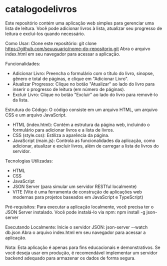 # catalogodelivros

Este repositório contém uma aplicação web simples para gerenciar uma lista de leitura. Você pode adicionar livros à lista, atualizar seu progresso de leitura e excluí-los quando necessário.

Como Usar:
Clone este repositório: git clone https://github.com/seuusuario/nome-do-repositorio.git
Abra o arquivo index.html em seu navegador para acessar a aplicação.

Funcionalidades:
- Adicionar Livro: Preencha o formulário com o título do livro, sinopse, gênero e total de páginas, e clique em "Adicionar Livro".
- Atualizar Progresso: Clique no botão "Atualizar" ao lado do livro para inserir o progresso de leitura (em número de páginas).
- Excluir Livro: Clique no botão "Excluir" ao lado do livro para removê-lo da lista.

Estrutura do Código:
O código consiste em um arquivo HTML, um arquivo CSS e um arquivo JavaScript.
- HTML (index.html): Contém a estrutura da página web, incluindo o formulário para adicionar livros e a lista de livros.
- CSS (style.css): Estiliza a aparência da página.
- JavaScript (main.js): Controla as funcionalidades da aplicação, como adicionar, atualizar e excluir livros, além de carregar a lista de livros do servidor.

Tecnologias Utilizadas:
- HTML
- CSS
- JavaScript
- JSON Server (para simular um servidor RESTful localmente)
- VITE (Vite é uma ferramenta de construção de aplicações web modernas para projetos baseados em JavaScript e TypeScript)

Pré-requisitos:
Para executar a aplicação localmente, você precisa ter o JSON Server instalado. Você pode instalá-lo via npm:
npm install -g json-server

Executando Localmente:
Inicie o servidor JSON: json-server --watch db.json
Abra o arquivo index.html em seu navegador para acessar a aplicação.

Nota:
Esta aplicação é apenas para fins educacionais e demonstrativos. Se você deseja usar em produção, é recomendável implementar um servidor backend adequado para armazenar os dados de forma segura.
